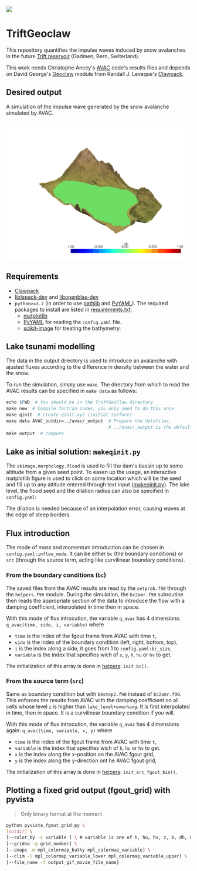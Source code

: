 <img src="drawing.png"/>

# TriftGeoclaw
This repository quantifies the impulse waves induced by snow avalanches in the future [Trift reservoir](https://www.researchgate.net/publication/313646761_L'amenagement_hydroelectrique_de_Trift) (Gadmen, Bern, Switerland).

This work needs Christophe Ancey's [AVAC](https://github.com/cancey/avac.git) code's results files and depends on David George's [Geoclaw](https://www.clawpack.org/geoclaw) module from Randall J. Leveque's [Clawpack](https://www.clawpack.org/).

## Desired output
A simulation of the impulse wave generated by the snow avalanche simulated by AVAC.

<img src="pyv-wave.gif">

## Requirements
- [Clawpack](https://www.clawpack.org/installing_pip.html#install-quick-all)
- [liblapack-dev](https://www.netlib.org/lapack/) and [libopenblas-dev](http://www.openmathlib.org/OpenBLAS/)
- `python>=3.7` (in order to use [pathlib](https://docs.python.org/3/library/pathlib.html) and [PyYAML](https://pypi.org/project/PyYAML/)). The required packages to install are listed in [requirements.txt](requirements.txt):
    - [matplotlib](https://pypi.org/project/matplotlib/)
    - [PyYAML](https://pypi.org/project/PyYAML/) for reading the `config.yaml` file.
    - [scikit-image](https://pypi.org/project/scikit-image/) for treating the bathymetry.

## Lake tsunami modelling

The data in the output directory is used to introduce an avalanche with ajusted fluxes according to the difference in density between the water and the snow.

To run the simulation, simply use `make`. The directory from which to read the AVAC results can be specified in `make data` as follows:
```Makefile
echo $PWD  # You should be in the TriftGeoClaw directory
make new  # Compile fortran codes, you only need to do this once
make qinit  # Create qinit.xyz (initial surface)
make data AVAC_outdir=../avac/_output  # Prepare the datafiles,
                                       # ../avac/_output is the default value
make output  # compute
```

## Lake as initial solution: `makeqinit.py`

The `skimage.morphology.flood` is used to fill the dam's bassin up to some altitude from a given seed point. To easen up the usage, an interactive matplotlib figure is used to click on some location which will be the seed and fill up to any altitude entered through text input ([makeqinit.py](makeqinit.py)). The lake level, the flood seed and the dilation radius can also be specified in `config.yaml`:

The dilation is needed because of an interpolation error, causing waves at the edge of steep borders.

## Flux introduction

The mode of mass and momentum introduction can be chosen in `config.yaml:inflow_mode`. It can be either `bc` (the boundary conditions) or `src` (through the source term, acting like curvilinear boundary conditions).

### From the boundary conditions (`bc`)

The saved files from the AVAC results are read by the `setprob.f90` through the `helpers.f90` module. During the simulation, the `bc2amr.f90` subroutine then reads the appropriate section of the data to introduce the flow with a damping coefficient, interpolated in time then in space.

With this mode of flux introcution, the variable `q_avac` has 4 dimensions: `q_avac(time, side, i, variable)` where
- `time` is the index of the fgout frame from AVAC with time `t`,
- `side` is the index of the boundary condition (left, right, bottom, top),
- `i` is the index along a side, it goes from 1 to `config.yaml:bc_size`,
- `variable` is the index that specifies wich of `x`, `y`, `h`, `hu` or `hv` to get.

The initialization of this array is done in [helpers](helpers.f90): `init_bc()`.

### From the source term (`src`)

Same as boundary condition but with `b4step2.f90` instead of `bc2amr.f90`. This enforces the results from AVAC with the damping coefficient on all cells whose level `z` is higher than `lake_level+overhang`. It is first interpolated in time, then in space. It is a curvilinear boundary condition if you will.

With this mode of flux introcution, the variable `q_avac` has 4 dimensions again: `q_avac(time, variable, x, y)` where
- `time` is the index of the fgout frame from AVAC with time `t`,
- `variable` is the index that specifies wich of `h`, `hu` or `hv` to get.
- `x` is the index along the x-position on the AVAC fgout grid,
- `y` is the index along the y-direction ont he AVAC fgout grid,

The initialization of this array is done in [helpers](helpers.f90): `init_src_fgout_bin()`.

<!-- ## Flowchart <img src=flowchart.png> -->

## Plotting a fixed grid output (fgout_grid) with pyvista

> Only binary format at the moment

```bash
python pyvista_fgout_grid.py \
[outdir] \
[--color_by -c variable ] \ # variable is one of h, hu, hv, z, b, dh, ds
[--gridno -g grid_number] \
[--cmaps -m mpl_colormap_bathy mpl_colormap_variable] \
[--clim -l mpl_colormap_variable_lower mpl_colormap_variable_upper] \
[--file_name -f output_gif_movie_file_name]
